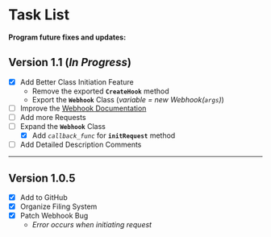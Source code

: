 # Task List

**Program future fixes and updates:**

## Version 1.1 (*In Progress*)
- [x] Add Better Class Initiation Feature
    - Remove the exported **`CreateHook`** method
    - Export the **`Webhook`** Class (*variable = new Webhook(`args`)*)
- [ ] Improve the [Webhook Documentation](WebhookClass.md)
- [ ] Add more Requests
- [ ] Expand the **`Webhook`** Class
    - [x] Add *`callback_func`* for **`initRequest`** method
- [ ] Add Detailed Description Comments

---

## Version 1.0.5
- [x] Add to GitHub
- [x] Organize Filing System
- [x] Patch Webhook Bug
    - *Error occurs when initiating request*